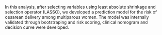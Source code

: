 In this analysis, after selecting variables using least absolute shrinkage and selection operator (LASSO), we developed a prediction model for the risk of cesarean delivery among multiparous women.
The model was internally validated through bootstraping and risk scoring, clinical nomogram and decision curve were developed. 
